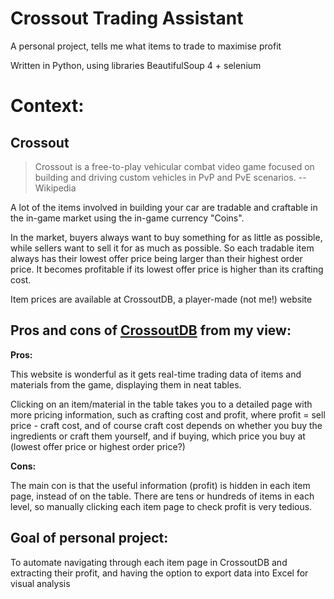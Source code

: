 # Crossout Trading Assistant
A personal project, tells me what items to trade to maximise profit

Written in Python, using libraries BeautifulSoup 4 + selenium

# Context:

## Crossout
> Crossout is a free-to-play vehicular combat video game focused on building and driving custom vehicles in PvP and PvE scenarios. --Wikipedia

A lot of the items involved in building your car are tradable and craftable in the in-game market using the in-game currency "Coins".

In the market, buyers always want to buy something for as little as possible, while sellers want to sell it for as much as possible. So each tradable item always has their lowest offer price being larger than their highest order price. It becomes profitable if its lowest offer price is higher than its crafting cost.

Item prices are available at CrossoutDB, a player-made (not me!) website

## Pros and cons of [CrossoutDB](https://crossoutdb.com/) from my view:
**Pros:**

This website is wonderful as it gets real-time trading data of items and materials from the game, displaying them in neat tables. 

Clicking on an item/material in the table takes you to a detailed page with more pricing information, such as crafting cost and profit, where profit = sell price - craft cost, and of course craft cost depends on whether you buy the ingredients or craft them yourself, and if buying, which price you buy at (lowest offer price or highest order price?)

**Cons:**

The main con is that the useful information (profit) is hidden in each item page, instead of on the table. There are tens or hundreds of items in each level, so manually clicking each item page to check profit is very tedious.

## Goal of personal project:
To automate navigating through each item page in CrossoutDB and extracting their profit, and having the option to export data into Excel for visual analysis

